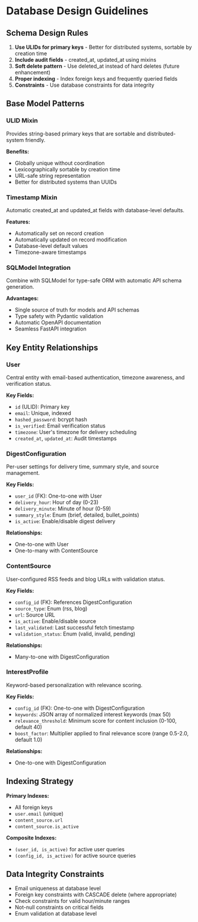 # Database Design Guidelines

## Schema Design Rules

1. **Use ULIDs for primary keys** - Better for distributed systems, sortable by creation time
2. **Include audit fields** - created_at, updated_at using mixins
3. **Soft delete pattern** - Use deleted_at instead of hard deletes (future enhancement)
4. **Proper indexing** - Index foreign keys and frequently queried fields
5. **Constraints** - Use database constraints for data integrity

## Base Model Patterns

### ULID Mixin
Provides string-based primary keys that are sortable and distributed-system friendly.

**Benefits:**
- Globally unique without coordination
- Lexicographically sortable by creation time
- URL-safe string representation
- Better for distributed systems than UUIDs

### Timestamp Mixin
Automatic created_at and updated_at fields with database-level defaults.

**Features:**
- Automatically set on record creation
- Automatically updated on record modification
- Database-level default values
- Timezone-aware timestamps

### SQLModel Integration
Combine with SQLModel for type-safe ORM with automatic API schema generation.

**Advantages:**
- Single source of truth for models and API schemas
- Type safety with Pydantic validation
- Automatic OpenAPI documentation
- Seamless FastAPI integration

## Key Entity Relationships

### User
Central entity with email-based authentication, timezone awareness, and verification status.

**Key Fields:**
- `id` (ULID): Primary key
- `email`: Unique, indexed
- `hashed_password`: bcrypt hash
- `is_verified`: Email verification status
- `timezone`: User's timezone for delivery scheduling
- `created_at`, `updated_at`: Audit timestamps

### DigestConfiguration
Per-user settings for delivery time, summary style, and source management.

**Key Fields:**
- `user_id` (FK): One-to-one with User
- `delivery_hour`: Hour of day (0-23)
- `delivery_minute`: Minute of hour (0-59)
- `summary_style`: Enum (brief, detailed, bullet_points)
- `is_active`: Enable/disable digest delivery

**Relationships:**
- One-to-one with User
- One-to-many with ContentSource

### ContentSource
User-configured RSS feeds and blog URLs with validation status.

**Key Fields:**
- `config_id` (FK): References DigestConfiguration
- `source_type`: Enum (rss, blog)
- `url`: Source URL
- `is_active`: Enable/disable source
- `last_validated`: Last successful fetch timestamp
- `validation_status`: Enum (valid, invalid, pending)

**Relationships:**
- Many-to-one with DigestConfiguration

### InterestProfile
Keyword-based personalization with relevance scoring.

**Key Fields:**
- `config_id` (FK): One-to-one with DigestConfiguration
- `keywords`: JSON array of normalized interest keywords (max 50)
- `relevance_threshold`: Minimum score for content inclusion (0-100, default 40)
- `boost_factor`: Multiplier applied to final relevance score (range 0.5-2.0, default 1.0)

**Relationships:**
- One-to-one with DigestConfiguration

## Indexing Strategy

**Primary Indexes:**
- All foreign keys
- `user.email` (unique)
- `content_source.url`
- `content_source.is_active`

**Composite Indexes:**
- `(user_id, is_active)` for active user queries
- `(config_id, is_active)` for active source queries

## Data Integrity Constraints

- Email uniqueness at database level
- Foreign key constraints with CASCADE delete (where appropriate)
- Check constraints for valid hour/minute ranges
- Not-null constraints on critical fields
- Enum validation at database level
